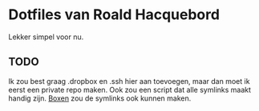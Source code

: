 Dotfiles van Roald Hacquebord
=============================
Lekker simpel voor nu.

TODO
----
Ik zou best graag .dropbox en .ssh hier aan toevoegen, maar dan moet ik eerst een private repo maken. Ook zou een script dat alle symlinks maakt handig zijn. [Boxen](https://github.com/boxen/boxen) zou de symlinks ook kunnen maken.